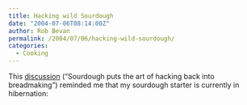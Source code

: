 ```yaml
---
title: Hacking wild Sourdough
date: "2004-07-06T08:14:00Z"
author: Rob Bevan
permalink: /2004/07/06/hacking-wild-sourdough/
categories:
  - Cooking
---
```

This [discussion][1] (&#8220;Sourdough puts the art of hacking back into breadmaking&#8221;) reminded me that my sourdough starter is currently in hibernation:

<img class="photo"  style="float: none;"  src="/images/posts/sourdough-starter.jpg" alt="" />

 [1]: http://www.metafilter.com/mefi/34124
